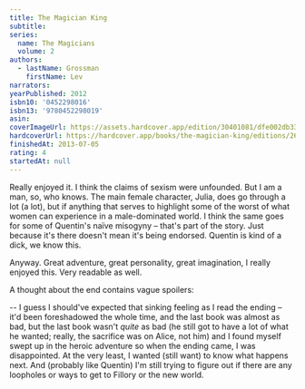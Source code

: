 ```yaml
---
title: The Magician King
subtitle:
series:
  name: The Magicians
  volume: 2
authors:
  - lastName: Grossman
    firstName: Lev
narrators:
yearPublished: 2012
isbn10: '0452298016'
isbn13: '9780452298019'
asin:
coverImageUrl: https://assets.hardcover.app/edition/30401081/dfe002db332d16f0b1cff9575436b7b232a399bb.jpeg
hardcoverUrl: https://hardcover.app/books/the-magician-king/editions/26929882
finishedAt: 2013-07-05
rating: 4
startedAt: null
---
```


Really enjoyed it. I think the claims of sexism were unfounded. But I am a man, so, who knows. The main female character, Julia, does go through a lot (a lot), but if anything that serves to highlight some of the worst of what women can experience in a male-dominated world. I think the same goes for some of Quentin's naïve misogyny – that's part of the story. Just because it's there doesn't mean it's being endorsed. Quentin is kind of a dick, we know this.

Anyway. Great adventure, great personality, great imagination, I really enjoyed this. Very readable as well.

A thought about the end contains vague spoilers:

--
I guess I should've expected that sinking feeling as I read the ending – it'd been foreshadowed the whole time, and the last book was almost as bad, but the last book wasn't _quite_ as bad (he still got to have a lot of what he wanted; really, the sacrifice was on Alice, not him) and I found myself swept up in the heroic adventure so when the ending came, I was disappointed. At the very least, I wanted (still want) to know what happens next. And (probably like Quentin) I'm still trying to figure out if there are any loopholes or ways to get to Fillory or the new world.
